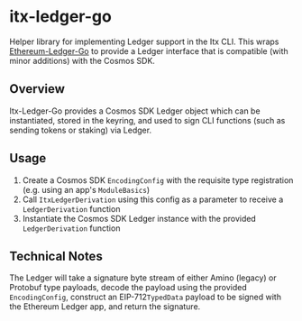 # itx-ledger-go

Helper library for implementing Ledger support in the Itx CLI. This wraps [Ethereum-Ledger-Go](https://github.com/itx/ethereum-ledger-go) to provide
a Ledger interface that is compatible (with minor additions) with the Cosmos SDK.

## Overview

Itx-Ledger-Go provides a Cosmos SDK Ledger object which can be instantiated, stored in the keyring, and used to sign CLI functions (such as sending tokens or staking) via Ledger.

## Usage

1. Create a Cosmos SDK `EncodingConfig` with the requisite type registration (e.g. using an app's `ModuleBasics`)
2. Call `ItxLedgerDerivation` using this config as a parameter to receive a `LedgerDerivation` function
3. Instantiate the Cosmos SDK Ledger instance with the provided `LedgerDerivation` function

## Technical Notes

The Ledger will take a signature byte stream of either Amino (legacy) or Protobuf type payloads, decode the payload using the provided `EncodingConfig`,
construct an EIP-712`TypedData` payload to be signed with the Ethereum Ledger app, and return the signature.
